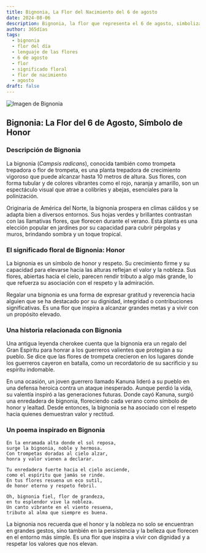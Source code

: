 ```yaml
---
title: Bignonia, La Flor del Nacimiento del 6 de agosto
date: 2024-08-06
description: Bignonia, la flor que representa el 6 de agosto, simboliza Honor. Descubre su fascinante historia, significado en el lenguaje de las flores y una poesía que celebra su belleza.
author: 365días
tags:
  - bignonia
  - flor del día
  - lenguaje de las flores
  - 6 de agosto
  - flor
  - significado floral
  - flor de nacimiento
  - agosto
draft: false
---
```



![Imagen de Bignonia](https://cdn.pixabay.com/photo/2020/06/14/14/59/flowers-5298209_640.jpg#center)


## Bignonia: La Flor del 6 de Agosto, Símbolo de Honor

### Descripción de Bignonia

La bignonia (_Campsis radicans_), conocida también como trompeta trepadora o flor de trompeta, es una planta trepadora de crecimiento vigoroso que puede alcanzar hasta 10 metros de altura. Sus flores, con forma tubular y de colores vibrantes como el rojo, naranja y amarillo, son un espectáculo visual que atrae a colibríes y abejas, esenciales para la polinización.

Originaria de América del Norte, la bignonia prospera en climas cálidos y se adapta bien a diversos entornos. Sus hojas verdes y brillantes contrastan con las llamativas flores, que florecen durante el verano. Esta planta es una elección popular en jardines por su capacidad para cubrir pérgolas y muros, brindando sombra y un toque tropical.

### El significado floral de Bignonia: Honor

La bignonia es un símbolo de honor y respeto. Su crecimiento firme y su capacidad para elevarse hacia las alturas reflejan el valor y la nobleza. Sus flores, abiertas hacia el cielo, parecen rendir tributo a algo más grande, lo que refuerza su asociación con el respeto y la admiración.

Regalar una bignonia es una forma de expresar gratitud y reverencia hacia alguien que se ha destacado por su dignidad, integridad o contribuciones significativas. Es una flor que inspira a alcanzar grandes metas y a vivir con un propósito elevado.

### Una historia relacionada con Bignonia

Una antigua leyenda cherokee cuenta que la bignonia era un regalo del Gran Espíritu para honrar a los guerreros valientes que protegían a su pueblo. Se dice que las flores de trompeta crecieron en los lugares donde los guerreros cayeron en batalla, como un recordatorio de su sacrificio y su espíritu indomable.

En una ocasión, un joven guerrero llamado Kanuna lideró a su pueblo en una defensa heroica contra un ataque inesperado. Aunque perdió la vida, su valentía inspiró a las generaciones futuras. Donde cayó Kanuna, surgió una enredadera de bignonia, floreciendo cada verano como símbolo de honor y lealtad. Desde entonces, la bignonia se ha asociado con el respeto hacia quienes demuestran valor y rectitud.

### Un poema inspirado en Bignonia

```
En la enramada alta donde el sol reposa,  
surge la bignonia, noble y hermosa.  
Con trompetas doradas al cielo alzar,  
honra y valor vienen a declarar.  

Tu enredadera fuerte hacia el cielo asciende,  
como el espíritu que jamás se rinde.  
En tus flores resuena un eco sutil,  
de honor eterno y respeto febril.  

Oh, bignonia fiel, flor de grandeza,  
en tu esplendor vive la nobleza.  
Un canto vibrante en el viento resuena,  
tributo al alma que siempre es buena.  
```

La bignonia nos recuerda que el honor y la nobleza no solo se encuentran en grandes gestos, sino también en la persistencia y la belleza que florecen en el entorno más simple. Es una flor que inspira a vivir con dignidad y a respetar los valores que nos elevan.